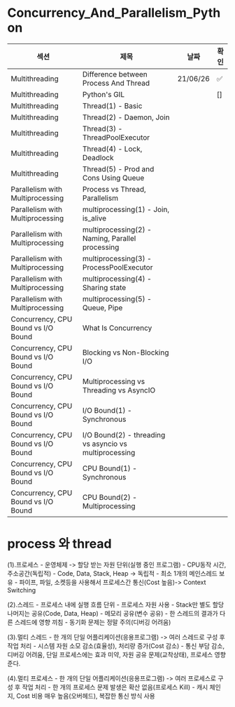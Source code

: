 # Concurrency_And_Parallelism_Python


|섹션|제목|날짜|확인|
|---|----|----|---|
|Multithreading|Difference between Process And Thread|21/06/26|✅|
|Multithreading|Python's GIL||[]|
|Multithreading|Thread(1) - Basic|||
|Multithreading|Thread(2) - Daemon, Join|||
|Multithreading|Thread(3) - ThreadPoolExecutor|||
|Multithreading|Thread(4) - Lock, Deadlock|||
|Multithreading|Thread(5) - Prod and Cons Using Queue|||
|Parallelism with Multiprocessing|Process vs Thread, Parallelism|||
|Parallelism with Multiprocessing|multiprocessing(1) - Join, is_alive|||
|Parallelism with Multiprocessing|multiprocessing(2) - Naming, Parallel processing|||
|Parallelism with Multiprocessing|multiprocessing(3) - ProcessPoolExecutor|||
|Parallelism with Multiprocessing|multiprocessing(4) - Sharing state|||
|Parallelism with Multiprocessing|multiprocessing(5) - Queue, Pipe|||
|Concurrency, CPU Bound vs I/O Bound|What Is Concurrency|||
|Concurrency, CPU Bound vs I/O Bound|Blocking vs Non-Blocking I/O|||
|Concurrency, CPU Bound vs I/O Bound|Multiprocessing vs Threading vs AsyncIO|||
|Concurrency, CPU Bound vs I/O Bound|I/O Bound(1) - Synchronous|||
|Concurrency, CPU Bound vs I/O Bound|I/O Bound(2) - threading vs asyncio vs multiprocessing|||
|Concurrency, CPU Bound vs I/O Bound|CPU Bound(1) - Synchronous|||
|Concurrency, CPU Bound vs I/O Bound|CPU Bound(2) - Multiprocessing|||


# process 와 thread

(1).프로세스
    - 운영체제 -> 할당 받는 자원 단위(실행 중인 프로그램)
    - CPU동작 시간, 주소공간(독립적)
    - Code, Data, Stack, Heap -> 독립적
    - 최소 1개의 메인스레드 보유
    - 파이프, 파일, 소켓등을 사용해서 프로세스간 통신(Cost 높음)-> Context Switching

(2).스레드
    - 프로세스 내에 실행 흐름 단위
    - 프로세스 자원 사용
    - Stack만 별도 할당 나머지는 공유(Code, Data, Heap)
    - 메모리 공유(변수 공유)
    - 한 스레드의 결과가 다른 스레드에 영향 끼침
    - 동기화 문제는 정말 주의(디버깅 어려움)

(3).멀티 스레드
    - 한 개의 단일 어플리케이션(응용프로그램) -> 여러 스레드로 구성 후 작업 처리
    - 시스템 자원 소모 감소(효율성), 처리량 증가(Cost 감소)
    - 통신 부담 감소, 디버깅 어려움, 단일 프로세스에는 효과 미약, 자원 공유 문제(교착상태), 프로세스 영향준다.

(4).멀티 프로세스
    - 한 개의 단일 어플리케이션(응용프로그램) -> 여러 프로세스로 구성 후 작업 처리
    - 한 개의 프로세스 문제 발생은 확산 없음(프로세스 Kill)
    - 캐시 체인지, Cost 비용 매우 높음(오버헤드), 복잡한 통신 방식 사용




